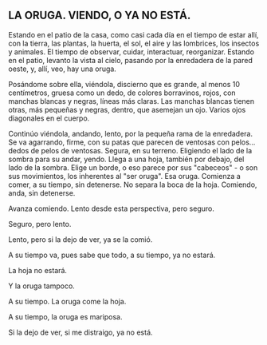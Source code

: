 ## LA ORUGA. VIENDO, O YA NO ESTÁ.

Estando en el patio de la casa, como casi cada día en el tiempo de estar allí, con la tierra, las plantas, la huerta, el sol, el aire y las lombrices, los insectos y animales. El tiempo de observar, cuidar, interactuar, reorganizar. Estando en el patio, levanto la vista al cielo, pasando por la enredadera de la pared oeste, y, allí, veo, hay una oruga.

Posándome sobre ella, viéndola, discierno que es grande, al menos 10 centímetros, gruesa como un dedo, de colores borravinos, rojos, con manchas blancas y negras, líneas más claras. Las manchas blancas tienen otras, más pequeñas y negras, dentro, que asemejan un ojo. Varios ojos diagonales en el cuerpo.

Continúo viéndola, andando, lento, por la pequeña rama de la enredadera. Se va agarrando, firme, con su patas que parecen de ventosas con pelos… dedos de pelos de ventosas. Segura, en su terreno. Eligiendo el lado de la sombra para su andar, yendo. Llega a una hoja, también por debajo, del lado de la sombra. Elige un borde, o eso parece por sus "cabeceos" - o son sus movimientos, los inherentes al "ser oruga". Esa oruga.
Comienza a comer, a su tiempo, sin detenerse. No separa la boca de la hoja. Comiendo, anda, sin detenerse.

Avanza comiendo. Lento desde esta perspectiva, pero seguro.

Seguro, pero lento.

Lento, pero si la dejo de ver, ya se la comió.

A su tiempo va, pues sabe que todo, a su tiempo, ya no estará.

La hoja no estará.

Y la oruga tampoco.

A su tiempo. La oruga come la hoja.

A su tiempo, la oruga es mariposa.

Si la dejo de ver, si me distraigo, ya no está.